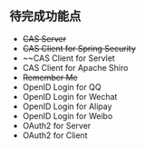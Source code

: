 ## 待完成功能点
- ~~CAS Server~~
- ~~CAS Client for Spring Security~~
- ~~CAS Client for Servlet
- CAS Client for Apache Shiro
- ~~Remember Me~~
- OpenID Login for QQ
- OpenID Login for Wechat
- OpenID Login for Alipay
- OpenID Login for Weibo
- OAuth2 for Server
- OAuth2 for Client